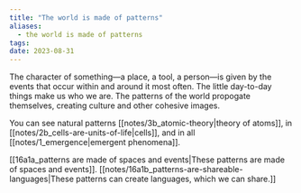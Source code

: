 ```yaml
---
title: "The world is made of patterns"
aliases:
  - the world is made of patterns
tags: 
date: 2023-08-31
---
```


The character of something—a place, a tool, a person—is given by the events that occur within and around it most often. The little day-to-day things make us who we are. The patterns of the world propogate themselves, creating culture and other cohesive images.

You can see natural patterns [[notes/3b_atomic-theory|theory of atoms]], in [[notes/2b_cells-are-units-of-life|cells]], and in all [[notes/1_emergence|emergent phenomena]].

[[16a1a_patterns are made of spaces and events|These patterns are made of spaces and events]]. [[notes/16a1b_patterns-are-shareable-languages|These patterns can create languages, which we can share.]]